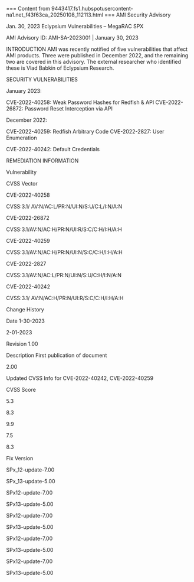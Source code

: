 === Content from 9443417.fs1.hubspotusercontent-na1.net_f43f63ca_20250108_112113.html ===
AMI Security Advisory

 Jan. 30, 2023 Eclypsium Vulnerabilities – MegaRAC SPX

AMI Advisory ID: AMI-SA-2023001 | January 30, 2023

INTRODUCTION
AMI was recently notified of five vulnerabilities that affect AMI products. Three were published in December 2022, and
the remaining two are covered in this advisory. The external researcher who identified these is Vlad Babkin of Eclypsium
Research.

SECURITY VULNERABILITIES

January 2023:

CVE-2022-40258: Weak Password Hashes for Redfish & API
CVE-2022-26872: Password Reset Interception via API

 December 2022:

CVE-2022-40259: Redfish Arbitrary Code
CVE-2022-2827: User Enumeration

CVE-2022-40242: Default Credentials

REMEDIATION INFORMATION

Vulnerability

CVSS Vector

CVE-2022-40258

CVSS:3.1/ AV:N/AC:L/PR:N/UI:N/S:U/C:L/I:N/A:N

CVE-2022-26872

CVSS:3.1/AV:N/AC:H/PR:N/UI:R/S:C/C:H/I:H/A:H

CVE-2022-40259

CVSS:3.1/AV:N/AC:H/PR:N/UI:N/S:C/C:H/I:H/A:H

CVE-2022-2827

CVSS:3.1/AV:N/AC:L/PR:N/UI:N/S:U/C:H/I:N/A:N

CVE-2022-40242

CVSS:3.1/ AV:N/AC:H/PR:N/UI:R/S:C/C:H/I:H/A:H

Change History

Date
1-30-2023

2-01-2023

Revision
1.00

Description
First publication of document

2.00

Updated CVSS Info for CVE-2022-40242, CVE-2022-40259

CVSS
Score

5.3

8.3

9.9

7.5

8.3

Fix Version

SPx_12-update-7.00

SPx_13-update-5.00

SPx12-update-7.00

SPx13-update-5.00

SPx12-update-7.00

SPx13-update-5.00

SPx12-update-7.00

SPx13-update-5.00

SPx12-update-7.00

SPx13-update-5.00


